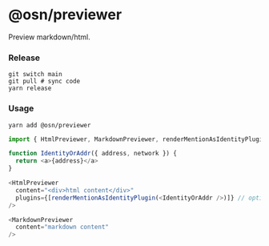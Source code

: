 # @osn/previewer

Preview markdown/html.

### Release

```console
git switch main
git pull # sync code
yarn release
```

### Usage

```console
yarn add @osn/previewer
```

```ts
import { HtmlPreviewer, MarkdownPreviewer, renderMentionAsIdentityPlugin } from "@osn/previewer"

function IdentityOrAddr({ address, network }) {
  return <a>{address}</a>
}

<HtmlPreviewer
  content="<div>html content</div>"
  plugins={[renderMentionAsIdentityPlugin(<IdentityOrAddr />)]} // optional
/>

<MarkdownPreviewer
  content="markdown content"
/>
```
